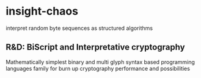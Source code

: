 # insight-chaos
interpret random byte sequences as structured algorithms 

## R&amp;D: BiScript and Interpretative cryptography 
Mathematically simplest binary and multi glyph syntax based programming languages family for burn up cryptography performance and possibilities
